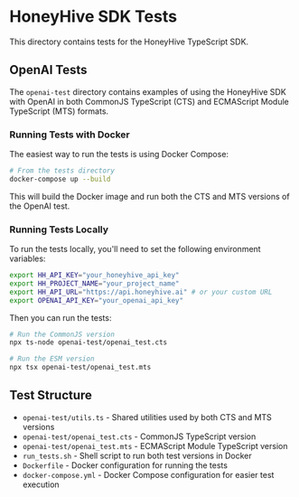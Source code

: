 # HoneyHive SDK Tests

This directory contains tests for the HoneyHive TypeScript SDK.

## OpenAI Tests

The `openai-test` directory contains examples of using the HoneyHive SDK with OpenAI in both CommonJS TypeScript (CTS) and ECMAScript Module TypeScript (MTS) formats.

### Running Tests with Docker

The easiest way to run the tests is using Docker Compose:

```bash
# From the tests directory
docker-compose up --build
```

This will build the Docker image and run both the CTS and MTS versions of the OpenAI test.

### Running Tests Locally

To run the tests locally, you'll need to set the following environment variables:

```bash
export HH_API_KEY="your_honeyhive_api_key"
export HH_PROJECT_NAME="your_project_name"
export HH_API_URL="https://api.honeyhive.ai" # or your custom URL
export OPENAI_API_KEY="your_openai_api_key"
```

Then you can run the tests:

```bash
# Run the CommonJS version
npx ts-node openai-test/openai_test.cts

# Run the ESM version
npx tsx openai-test/openai_test.mts
```

## Test Structure

- `openai-test/utils.ts` - Shared utilities used by both CTS and MTS versions
- `openai-test/openai_test.cts` - CommonJS TypeScript version
- `openai-test/openai_test.mts` - ECMAScript Module TypeScript version
- `run_tests.sh` - Shell script to run both test versions in Docker
- `Dockerfile` - Docker configuration for running the tests
- `docker-compose.yml` - Docker Compose configuration for easier test execution 